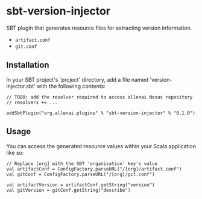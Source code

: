sbt-version-injector
====================

SBT plugin that generates resource files for extracting version information.

- `artifact.conf`
- `git.conf`

Installation
------------

In your SBT project's `project' directory, add a file named 'version-injector.sbt'
with the following contents:

    // TODO: add the resolver required to access allenai Nexus repository
    // resolvers += ...

    addSbtPlugin("org.allenai.plugins" % "sbt-version-injector" % "0.1.0")

Usage
-----

You can access the generated resource values within your Scala application like so:

    // Replace [org] with the SBT 'organization' key's value
    val artifactConf = ConfigFactory.parseURL("/[org]/artifact.conf")
	val gitConf = ConfigFactory.parseURL("/[org]/git.conf")

    val artifactVersion = artifactConf.getString("version")
    val gitVersion = gitConf.getString("describe")
